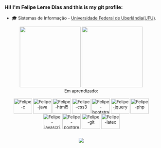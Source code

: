### Hi! I'm Felipe Leme Dias and this is my git profile:

- 🎓 Sistemas de Informação - <a align = "center" href="https://ufu.br/">Universidade Federal de Uberlândia(UFU)</a>.

<div align = "center">
<img height = "200em" src="https://github-readme-stats.vercel.app/api/top-langs/?username=felipelemedias&show_icons=true&theme=calm_pink&count_private=true"/>
<img height = "200em" src="https://github-readme-stats.vercel.app/api?username=felipelemedias&show_icons=true&show_icons=true&theme=calm_pink&count_private=true" />
</div>
    
<div align = "center">
  Em aprendizado: <br>
  <div style="display: inline_block"><br>
  <img align="center" alt="Felipe-c" height="50" width="60" src="https://cdn.jsdelivr.net/gh/devicons/devicon/icons/c/c-original.svg">
  <img align="center" alt="Felipe-java" height="50" width="60" src="https://cdn.jsdelivr.net/gh/devicons/devicon/icons/java/java-original.svg">
  <img align="center" alt="Felipe-html5" height="50" width="60" src="https://cdn.jsdelivr.net/gh/devicons/devicon/icons/html5/html5-original.svg">
  <img align="center" alt="Felipe-css3" height="50" width="60" src="https://cdn.jsdelivr.net/gh/devicons/devicon/icons/css3/css3-original.svg">
  <img align="center" alt="Felipe-bootstrap" height="50" width="60" src="https://cdn.jsdelivr.net/gh/devicons/devicon/icons/bootstrap/bootstrap-original-wordmark.svg">
  <img align="center" alt="Felipe-jquery" height="50" width="60" src="https://cdn.jsdelivr.net/gh/devicons/devicon/icons/jquery/jquery-original-wordmark.svg">
  <img align="center" alt="Felipe-php" height="50" width="60" src="https://cdn.jsdelivr.net/gh/devicons/devicon/icons/php/php-original.svg">
  <img align="center" alt="Felipe-javascript" height="50" width="60" src="https://cdn.jsdelivr.net/gh/devicons/devicon/icons/javascript/javascript-original.svg">
  <img align="center" alt="Felipe-postgresql" height="50" width="60" src="https://cdn.jsdelivr.net/gh/devicons/devicon/icons/postgresql/postgresql-original-wordmark.svg">
  <img align="center" alt="Felipe-git" height="50" width="60" src="https://cdn.jsdelivr.net/gh/devicons/devicon/icons/git/git-original-wordmark.svg">
  <img align="center" alt="Felipe-latex" height="50" width="60" src="https://cdn.jsdelivr.net/gh/devicons/devicon/icons/latex/latex-original.svg">
</div>
  
  ##
    
<div align = "center"> 
  <a href = "mailto:flemedias@gmail.com"><img src="https://img.shields.io/badge/-Gmail-%23333?style=for-the-badge&logo=gmail&logoColor=white" target="_blank"></a>
</div>


